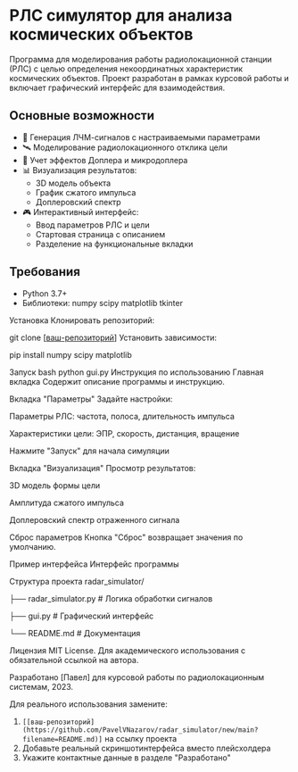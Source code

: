 # РЛС симулятор для анализа космических объектов

Программа для моделирования работы радиолокационной станции (РЛС) с целью определения некоординатных характеристик космических объектов. 
Проект разработан в рамках курсовой работы и включает графический интерфейс для взаимодействия.

## Основные возможности

- 📡 Генерация ЛЧМ-сигналов с настраиваемыми параметрами
- 🛰 Моделирование радиолокационного отклика цели
- 🌌 Учет эффектов Доплера и микродоплера
- 📊 Визуализация результатов:
  - 3D модель объекта
  - График сжатого импульса
  - Доплеровский спектр
- 🎮 Интерактивный интерфейс:
  - Ввод параметров РЛС и цели
  - Стартовая страница с описанием
  - Разделение на функциональные вкладки

## Требования

- Python 3.7+
- Библиотеки:
  numpy scipy matplotlib tkinter
  
Установка
Клонировать репозиторий:

git clone [[ваш-репозиторий](https://github.com/PavelVNazarov/radar_simulator/new/main)]
Установить зависимости:

pip install numpy scipy matplotlib

Запуск
bash
python gui.py
Инструкция по использованию
Главная вкладка
Содержит описание программы и инструкцию.

Вкладка "Параметры"
Задайте настройки:

Параметры РЛС: частота, полоса, длительность импульса

Характеристики цели: ЭПР, скорость, дистанция, вращение

Нажмите "Запуск" для начала симуляции

Вкладка "Визуализация"
Просмотр результатов:

3D модель формы цели

Амплитуда сжатого импульса

Доплеровский спектр отраженного сигнала

Сброс параметров
Кнопка "Сброс" возвращает значения по умолчанию.

Пример интерфейса
Интерфейс программы

Структура проекта
radar_simulator/

├── radar_simulator.py  # Логика обработки сигналов

├── gui.py              # Графический интерфейс

└── README.md           # Документация

Лицензия
MIT License. Для академического использования с обязательной ссылкой на автора.

Разработано [Павел] для курсовой работы по радиолокационным системам, 2023.


Для реального использования замените:
1. `[[ваш-репозиторий](https://github.com/PavelVNazarov/radar_simulator/new/main?filename=README.md)]` на ссылку проекта
2. Добавьте реальный скриншотинтерфейса вместо плейсхолдера
3. Укажите контактные данные в разделе "Разработано"
